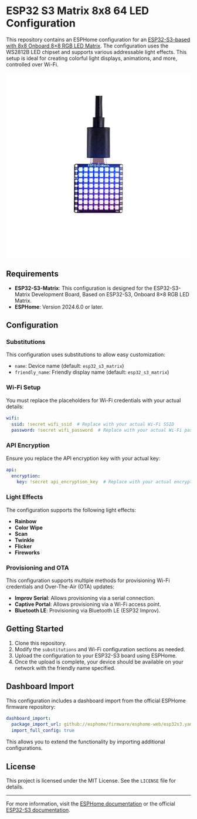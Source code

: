 # ESP32 S3 Matrix 8x8 64 LED Configuration

This repository contains an ESPHome configuration for an [ESP32-S3-based with 8x8 Onboard 8×8 RGB LED Matrix](https://amzn.to/4dEgk37). The configuration uses the WS2812B LED chipset and supports various addressable light effects. This setup is ideal for creating colorful light displays, animations, and more, controlled over Wi-Fi. 

![ESP32 S3 Matrix 8x8 64 LED](https://github.com/gogorichie/esphome_esp32_s3_matrix/blob/esp32_s3_matrix/esp32-s3-matrix-5.jpg)


## Requirements

- **ESP32-S3-Matrix**: This configuration is designed for the ESP32-S3-Matrix Development Board, Based on ESP32-S3, Onboard 8×8 RGB LED Matrix.
- **ESPHome**: Version 2024.6.0 or later.

## Configuration

### Substitutions

This configuration uses substitutions to allow easy customization:

- `name`: Device name (default: `esp32_s3_matrix`)
- `friendly_name`: Friendly display name (default: `esp32_s3_matrix`)

### Wi-Fi Setup

You must replace the placeholders for Wi-Fi credentials with your actual details:

```yaml
wifi:
  ssid: !secret wifi_ssid  # Replace with your actual Wi-Fi SSID
  password: !secret wifi_password  # Replace with your actual Wi-Fi password
```

### API Encryption

Ensure you replace the API encryption key with your actual key:

```yaml
api:
  encryption:
    key: !secret api_encryption_key  # Replace with your actual encryption key
```

### Light Effects

The configuration supports the following light effects:

- **Rainbow**
- **Color Wipe**
- **Scan**
- **Twinkle**
- **Flicker**
- **Fireworks**

### Provisioning and OTA

This configuration supports multiple methods for provisioning Wi-Fi credentials and Over-The-Air (OTA) updates:

- **Improv Serial**: Allows provisioning via a serial connection.
- **Captive Portal**: Allows provisioning via a Wi-Fi access point.
- **Bluetooth LE**: Provisioning via Bluetooth LE (ESP32 Improv).

## Getting Started

1. Clone this repository.
2. Modify the `substitutions` and Wi-Fi configuration sections as needed.
3. Upload the configuration to your ESP32-S3 board using ESPHome.
4. Once the upload is complete, your device should be available on your network with the friendly name specified.

## Dashboard Import

This configuration includes a dashboard import from the official ESPHome firmware repository:

```yaml
dashboard_import:
  package_import_url: github://esphome/firmware/esphome-web/esp32s3.yaml@main
  import_full_config: true
```

This allows you to extend the functionality by importing additional configurations.

## License

This project is licensed under the MIT License. See the `LICENSE` file for details.

---

For more information, visit the [ESPHome documentation](https://esphome.io/) or the official [ESP32-S3 documentation](https://docs.espressif.com/projects/esp-idf/en/latest/esp32s3/index.html).
